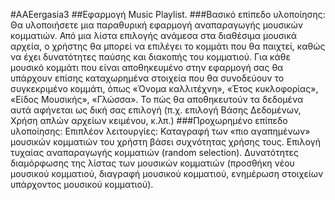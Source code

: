 #AAEergasia3
##Εφαρμογή Music Playlist. 
###Βασικό επίπεδο υλοποίησης: Θα υλοποιήσετε μια παραθυρική
εφαρμογή αναπαραγωγής μουσικών κομματιών. Από μια λίστα επιλογής ανάμεσα στα
διαθέσιμα μουσικά αρχεία, ο χρήστης θα μπορεί να επιλέγει το κομμάτι που θα παιχτεί, καθώς
να έχει δυνατότητες παύσης και διακοπής του κομματιού. Για κάθε μουσικό κομμάτι που είναι
αποθηκευμένο στην εφαρμογή σας θα υπάρχουν επίσης καταχωρημένα στοιχεία που θα
συνοδεύουν το συγκεκριμένο κομμάτι, όπως «Όνομα καλλιτέχνη», «Έτος κυκλοφορίας», «Είδος
Μουσικής», «Γλώσσα». Το πώς θα αποθηκευτούν τα δεδομένα αυτά αφήνεται ως δική σας
επιλογή (π.χ. επιλογή Βάσης Δεδομένων, Χρήση απλών αρχείων κειμένου, κ.λπ.)
###Προχωρημένο επίπεδο υλοποίησης: Επιπλέον λειτουργίες: Καταγραφή των «πιο αγαπημένων»
μουσικών κομματιών του χρήστη βάσει συχνότητας χρήσης τους. Επιλογή τυχαίας
αναπαραγωγής κομματιών (random selection). Δυνατότητες διαμόρφωσης της λίστας των
μουσικών κομματιών (προσθήκη νέου μουσικού κομματιού, διαγραφή μουσικού κομματιού,
ενημέρωση στοιχείων υπάρχοντος μουσικού κομματιού). 
